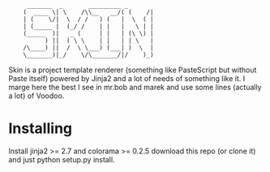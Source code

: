 ```
	 _______  _       _________ _       
	(  ____ \| \    /\\__   __/( (    /|
	| (    \/|  \  / /   ) (   |  \  ( |
	| (_____ |  (_/ /    | |   |   \ | |
	(_____  )|   _ (     | |   | (\ \) |
	      ) ||  ( \ \    | |   | | \   |
	/\____) ||  /  \ \___) (___| )  \  |
	\_______)|_/    \/\_______/|/    )_)

```                                    
Skin is a project template renderer (something like PasteScript but without Paste itself) powered by Jinja2 and a lot of needs of something like it.
I marge here the best I see in mr.bob and marek and use some lines (actually a lot) of Voodoo.

Installing
==========

Install jinja2 >= 2.7 and colorama >= 0.2.5
download this repo (or clone it) and just python setup.py install.



